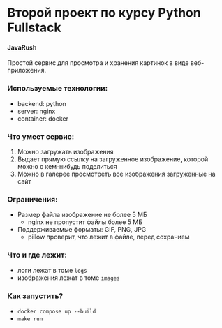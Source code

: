 # Второй проект по курсу Python Fullstack

#### JavaRush

Простой сервис для просмотра и хранения картинок в виде веб-приложения.

### Используемые технологии:

- backend: python
- server: nginx
- container: docker

### Что умеет сервис:

1. Можно загружать изображения
2. Выдает прямую ссылку на загруженное изображение, которой можно с кем-нибудь поделиться
3. Можно в галерее просмотреть все изображения загруженные на сайт

### Ограничения:

- Размер файла изображение не более 5 МБ
  - nginx не пропустит файлы более 5 МБ
- Поддерживаемые форматы: GIF, PNG, JPG
  - pillow проверит, что лежит в файле, перед сохранием

### Что и где лежит:

- логи лежат в томе `logs`
- изображения лежат в томе `images`

### Как запустить?

- `docker compose up --build`
- `make run`
